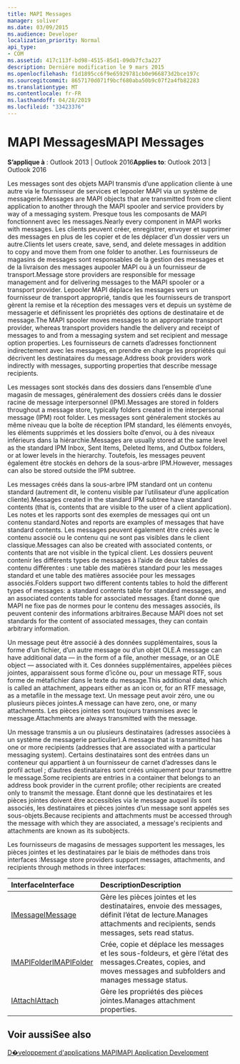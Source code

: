```yaml
---
title: MAPI Messages
manager: soliver
ms.date: 03/09/2015
ms.audience: Developer
localization_priority: Normal
api_type:
- COM
ms.assetid: 417c113f-bd98-4515-85d1-09db7fc3a227
description: Dernière modification le 9 mars 2015
ms.openlocfilehash: f1d1895cc6f9e65929781cb0e966873d2bce197c
ms.sourcegitcommit: 8657170d071f9bcf680aba50b9c07f2a4fb82283
ms.translationtype: MT
ms.contentlocale: fr-FR
ms.lasthandoff: 04/28/2019
ms.locfileid: "33423376"
---
```

# <a name="mapi-messages"></a><span data-ttu-id="27a55-103">MAPI Messages</span><span class="sxs-lookup"><span data-stu-id="27a55-103">MAPI Messages</span></span>

  
  
<span data-ttu-id="27a55-104">**S’applique à** : Outlook 2013 | Outlook 2016</span><span class="sxs-lookup"><span data-stu-id="27a55-104">**Applies to**: Outlook 2013 | Outlook 2016</span></span> 
  
<span data-ttu-id="27a55-105">Les messages sont des objets MAPI transmis d’une application cliente à une autre via le fournisseur de services et lepooler MAPI via un système de messagerie.</span><span class="sxs-lookup"><span data-stu-id="27a55-105">Messages are MAPI objects that are transmitted from one client application to another through the MAPI spooler and service providers by way of a messaging system.</span></span> <span data-ttu-id="27a55-106">Presque tous les composants de MAPI fonctionnent avec les messages.</span><span class="sxs-lookup"><span data-stu-id="27a55-106">Nearly every component in MAPI works with messages.</span></span> <span data-ttu-id="27a55-107">Les clients peuvent créer, enregistrer, envoyer et supprimer des messages en plus de les copier et de les déplacer d’un dossier vers un autre.</span><span class="sxs-lookup"><span data-stu-id="27a55-107">Clients let users create, save, send, and delete messages in addition to copy and move them from one folder to another.</span></span> <span data-ttu-id="27a55-108">Les fournisseurs de magasins de messages sont responsables de la gestion des messages et de la livraison des messages aupooler MAPI ou à un fournisseur de transport.</span><span class="sxs-lookup"><span data-stu-id="27a55-108">Message store providers are responsible for message management and for delivering messages to the MAPI spooler or a transport provider.</span></span> <span data-ttu-id="27a55-109">Lepooler MAPI déplace les messages vers un fournisseur de transport approprié, tandis que les fournisseurs de transport gèrent la remise et la réception des messages vers et depuis un système de messagerie et définissent les propriétés des options de destinataire et de message.</span><span class="sxs-lookup"><span data-stu-id="27a55-109">The MAPI spooler moves messages to an appropriate transport provider, whereas transport providers handle the delivery and receipt of messages to and from a messaging system and set recipient and message option properties.</span></span> <span data-ttu-id="27a55-110">Les fournisseurs de carnets d’adresses fonctionnent indirectement avec les messages, en prendre en charge les propriétés qui décrivent les destinataires du message.</span><span class="sxs-lookup"><span data-stu-id="27a55-110">Address book providers work indirectly with messages, supporting properties that describe message recipients.</span></span>
  
<span data-ttu-id="27a55-111">Les messages sont stockés dans des dossiers dans l’ensemble d’une magasin de messages, généralement des dossiers créés dans le dossier racine de message interpersonnel (IPM).</span><span class="sxs-lookup"><span data-stu-id="27a55-111">Messages are stored in folders throughout a message store, typically folders created in the interpersonal message (IPM) root folder.</span></span> <span data-ttu-id="27a55-112">Les messages sont généralement stockés au même niveau que la boîte de réception IPM standard, les éléments envoyés, les éléments supprimés et les dossiers boîte d’envoi, ou à des niveaux inférieurs dans la hiérarchie.</span><span class="sxs-lookup"><span data-stu-id="27a55-112">Messages are usually stored at the same level as the standard IPM Inbox, Sent Items, Deleted Items, and Outbox folders, or at lower levels in the hierarchy.</span></span> <span data-ttu-id="27a55-113">Toutefois, les messages peuvent également être stockés en dehors de la sous-arbre IPM.</span><span class="sxs-lookup"><span data-stu-id="27a55-113">However, messages can also be stored outside the IPM subtree.</span></span>
  
<span data-ttu-id="27a55-114">Les messages créés dans la sous-arbre IPM standard ont un contenu standard (autrement dit, le contenu visible par l’utilisateur d’une application cliente).</span><span class="sxs-lookup"><span data-stu-id="27a55-114">Messages created in the standard IPM subtree have standard contents (that is, contents that are visible to the user of a client application).</span></span> <span data-ttu-id="27a55-115">Les notes et les rapports sont des exemples de messages qui ont un contenu standard.</span><span class="sxs-lookup"><span data-stu-id="27a55-115">Notes and reports are examples of messages that have standard contents.</span></span> <span data-ttu-id="27a55-116">Les messages peuvent également être créés avec le contenu associé ou le contenu qui ne sont pas visibles dans le client classique.</span><span class="sxs-lookup"><span data-stu-id="27a55-116">Messages can also be created with associated contents, or contents that are not visible in the typical client.</span></span> <span data-ttu-id="27a55-117">Les dossiers peuvent contenir les différents types de messages à l’aide de deux tables de contenu différentes : une table des matières standard pour les messages standard et une table des matières associée pour les messages associés.</span><span class="sxs-lookup"><span data-stu-id="27a55-117">Folders support two different contents tables to hold the different types of messages: a standard contents table for standard messages, and an associated contents table for associated messages.</span></span> <span data-ttu-id="27a55-118">Étant donné que MAPI ne fixe pas de normes pour le contenu des messages associés, ils peuvent contenir des informations arbitraires.</span><span class="sxs-lookup"><span data-stu-id="27a55-118">Because MAPI does not set standards for the content of associated messages, they can contain arbitrary information.</span></span> 
  
<span data-ttu-id="27a55-119">Un message peut être associé à des données supplémentaires, sous la forme d’un fichier, d’un autre message ou d’un objet OLE.</span><span class="sxs-lookup"><span data-stu-id="27a55-119">A message can have additional data — in the form of a file, another message, or an OLE object — associated with it.</span></span> <span data-ttu-id="27a55-120">Ces données supplémentaires, appelées pièces jointes, apparaissent sous forme d’icône ou, pour un message RTF, sous forme de métafichier dans le texte du message.</span><span class="sxs-lookup"><span data-stu-id="27a55-120">This additional data, which is called an attachment, appears either as an icon or, for an RTF message, as a metafile in the message text.</span></span> <span data-ttu-id="27a55-121">Un message peut avoir zéro, une ou plusieurs pièces jointes.</span><span class="sxs-lookup"><span data-stu-id="27a55-121">A message can have zero, one, or many attachments.</span></span> <span data-ttu-id="27a55-122">Les pièces jointes sont toujours transmises avec le message.</span><span class="sxs-lookup"><span data-stu-id="27a55-122">Attachments are always transmitted with the message.</span></span>
  
<span data-ttu-id="27a55-123">Un message transmis a un ou plusieurs destinataires (adresses associées à un système de messagerie particulier).</span><span class="sxs-lookup"><span data-stu-id="27a55-123">A message that is transmitted has one or more recipients (addresses that are associated with a particular messaging system).</span></span> <span data-ttu-id="27a55-124">Certains destinataires sont des entrées dans un conteneur qui appartient à un fournisseur de carnet d’adresses dans le profil actuel ; d’autres destinataires sont créés uniquement pour transmettre le message.</span><span class="sxs-lookup"><span data-stu-id="27a55-124">Some recipients are entries in a container that belongs to an address book provider in the current profile; other recipients are created only to transmit the message.</span></span> <span data-ttu-id="27a55-125">Étant donné que les destinataires et les pièces jointes doivent être accessibles via le message auquel ils sont associés, les destinataires et pièces jointes d’un message sont appelés ses sous-objets.</span><span class="sxs-lookup"><span data-stu-id="27a55-125">Because recipients and attachments must be accessed through the message with which they are associated, a message's recipients and attachments are known as its subobjects.</span></span> 
  
<span data-ttu-id="27a55-126">Les fournisseurs de magasins de messages supportent les messages, les pièces jointes et les destinataires par le biais de méthodes dans trois interfaces :</span><span class="sxs-lookup"><span data-stu-id="27a55-126">Message store providers support messages, attachments, and recipients through methods in three interfaces:</span></span> 
  
|<span data-ttu-id="27a55-127">**Interface**</span><span class="sxs-lookup"><span data-stu-id="27a55-127">**Interface**</span></span>|<span data-ttu-id="27a55-128">**Description**</span><span class="sxs-lookup"><span data-stu-id="27a55-128">**Description**</span></span>|
|:-----|:-----|
|[<span data-ttu-id="27a55-129">IMessage</span><span class="sxs-lookup"><span data-stu-id="27a55-129">IMessage</span></span>](imessageimapiprop.md) <br/> |<span data-ttu-id="27a55-130">Gère les pièces jointes et les destinataires, envoie des messages, définit l’état de lecture.</span><span class="sxs-lookup"><span data-stu-id="27a55-130">Manages attachments and recipients, sends messages, sets read status.</span></span>  <br/> |
|[<span data-ttu-id="27a55-131">IMAPIFolder</span><span class="sxs-lookup"><span data-stu-id="27a55-131">IMAPIFolder</span></span>](imapifolderimapicontainer.md) <br/> |<span data-ttu-id="27a55-132">Crée, copie et déplace les messages et les sous-foldeurs, et gère l’état des messages.</span><span class="sxs-lookup"><span data-stu-id="27a55-132">Creates, copies, and moves messages and subfolders and manages message status.</span></span>  <br/> |
|[<span data-ttu-id="27a55-133">IAttach</span><span class="sxs-lookup"><span data-stu-id="27a55-133">IAttach</span></span>](iattachimapiprop.md) <br/> |<span data-ttu-id="27a55-134">Gère les propriétés des pièces jointes.</span><span class="sxs-lookup"><span data-stu-id="27a55-134">Manages attachment properties.</span></span>  <br/> |
   
## <a name="see-also"></a><span data-ttu-id="27a55-135">Voir aussi</span><span class="sxs-lookup"><span data-stu-id="27a55-135">See also</span></span>



[<span data-ttu-id="27a55-136">D�veloppement d'applications MAPI</span><span class="sxs-lookup"><span data-stu-id="27a55-136">MAPI Application Development</span></span>](mapi-application-development.md)

